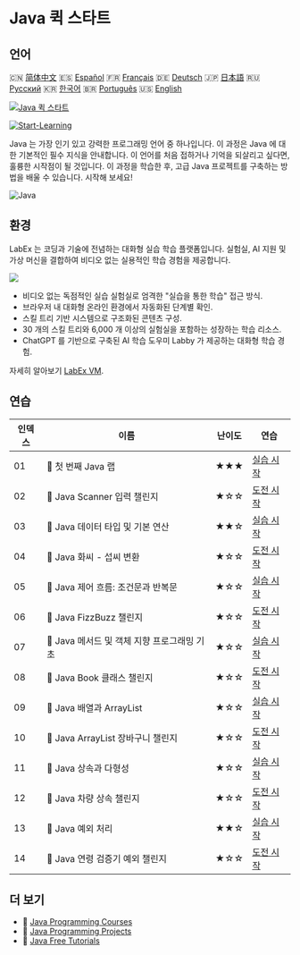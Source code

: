# Java 퀵 스타트

## 언어

🇨🇳 [简体中文](README_zh.md) 🇪🇸 [Español](README_es.md) 🇫🇷 [Français](README_fr.md) 🇩🇪 [Deutsch](README_de.md) 🇯🇵 [日本語](README_ja.md) 🇷🇺 [Русский](README_ru.md) 🇰🇷 [한국어](README_ko.md) 🇧🇷 [Português](README_pt.md) 🇺🇸 [English](README.md) 

[![Java 퀵 스타트](https://cover-creator.labex.io/quick-start-with-java.png?lang=ko)](https://labex.io/ko/courses/quick-start-with-java)

[![Start-Learning](https://img.shields.io/badge/Start-Learning-whitesmoke?style=for-the-badge)](https://labex.io/ko/courses/quick-start-with-java)

Java 는 가장 인기 있고 강력한 프로그래밍 언어 중 하나입니다. 이 과정은 Java 에 대한 기본적인 필수 지식을 안내합니다. 이 언어를 처음 접하거나 기억을 되살리고 싶다면, 훌륭한 시작점이 될 것입니다. 이 과정을 학습한 후, 고급 Java 프로젝트를 구축하는 방법을 배울 수 있습니다. 시작해 보세요!

![Java](https://img.shields.io/badge/Java-whitesmoke?style=for-the-badge&logo=java)


## 환경

LabEx 는 코딩과 기술에 전념하는 대화형 실습 학습 플랫폼입니다. 실험실, AI 지원 및 가상 머신을 결합하여 비디오 없는 실용적인 학습 경험을 제공합니다.

![](https://tutorial-screenshot.getvm.io/images/vm-1725247253.png)

- 비디오 없는 독점적인 실습 실험실로 엄격한 "실습을 통한 학습" 접근 방식.
- 브라우저 내 대화형 온라인 환경에서 자동화된 단계별 확인.
- 스킬 트리 기반 시스템으로 구조화된 콘텐츠 구성.
- 30 개의 스킬 트리와 6,000 개 이상의 실험실을 포함하는 성장하는 학습 리소스.
- ChatGPT 를 기반으로 구축된 AI 학습 도우미 Labby 가 제공하는 대화형 학습 경험.

자세히 알아보기 [LabEx VM](https://support.labex.io/using-labex/virtual-machine).

## 연습

|   인덱스 | 이름                                        | 난이도   | 연습                                                                                                                                 |
|----------|---------------------------------------------|----------|--------------------------------------------------------------------------------------------------------------------------------------|
|       01 | 📖 첫 번째 Java 랩                          | ★★★      | <a target='_blank' href='https://labex.io/ko/tutorials/java-your-first-java-lab-411751'>실습 시작</a>                                |
|       02 | 🎯 Java Scanner 입력 챌린지                 | ★☆☆      | <a target='_blank' href='https://labex.io/ko/tutorials/java-java-scanner-input-challenge-413835'>도전 시작</a>                       |
|       03 | 📖 Java 데이터 타입 및 기본 연산            | ★★☆      | <a target='_blank' href='https://labex.io/ko/tutorials/java-java-data-types-and-basic-operations-413744'>실습 시작</a>               |
|       04 | 🎯 Java 화씨 - 섭씨 변환                    | ★☆☆      | <a target='_blank' href='https://labex.io/ko/tutorials/java-java-fahrenheit-to-celsius-conversion-413851'>도전 시작</a>              |
|       05 | 📖 Java 제어 흐름: 조건문과 반복문          | ★☆☆      | <a target='_blank' href='https://labex.io/ko/tutorials/java-java-control-flow-conditionals-and-loops-413751'>실습 시작</a>           |
|       06 | 🎯 Java FizzBuzz 챌린지                     | ★☆☆      | <a target='_blank' href='https://labex.io/ko/tutorials/java-java-fizzbuzz-challenge-413852'>도전 시작</a>                            |
|       07 | 📖 Java 메서드 및 객체 지향 프로그래밍 기초 | ★☆☆      | <a target='_blank' href='https://labex.io/ko/tutorials/java-java-methods-and-basic-object-oriented-programming-413809'>실습 시작</a> |
|       08 | 🎯 Java Book 클래스 챌린지                  | ★☆☆      | <a target='_blank' href='https://labex.io/ko/tutorials/java-java-book-class-challenge-413850'>도전 시작</a>                          |
|       09 | 📖 Java 배열과 ArrayList                    | ★☆☆      | <a target='_blank' href='https://labex.io/ko/tutorials/java-java-arrays-and-arraylists-413820'>실습 시작</a>                         |
|       10 | 🎯 Java ArrayList 장바구니 챌린지           | ★☆☆      | <a target='_blank' href='https://labex.io/ko/tutorials/java-java-arraylist-shopping-cart-challenge-413849'>도전 시작</a>             |
|       11 | 📖 Java 상속과 다형성                       | ★☆☆      | <a target='_blank' href='https://labex.io/ko/tutorials/java-java-inheritance-and-polymorphism-413825'>실습 시작</a>                  |
|       12 | 🎯 Java 차량 상속 챌린지                    | ★☆☆      | <a target='_blank' href='https://labex.io/ko/tutorials/java-java-vehicle-inheritance-challenge-413854'>도전 시작</a>                 |
|       13 | 📖 Java 예외 처리                           | ★★☆      | <a target='_blank' href='https://labex.io/ko/tutorials/java-java-exception-handling-413830'>실습 시작</a>                            |
|       14 | 🎯 Java 연령 검증기 예외 챌린지             | ★☆☆      | <a target='_blank' href='https://labex.io/ko/tutorials/java-java-age-validator-exception-challenge-413848'>도전 시작</a>             |

## 더 보기

- 🔗 [Java Programming Courses](https://github.com/labex-labs/awesome-programming-courses)
- 🔗 [Java Programming Projects](https://github.com/labex-labs/awesome-programming-projects)
- 🔗 [Java Free Tutorials](https://github.com/labex-labs/java-free-tutorials)

